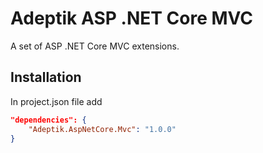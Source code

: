 # Adeptik ASP .NET Core MVC
A set of ASP .NET Core MVC extensions.

## Installation

In project.json file add

```json
"dependencies": {
    "Adeptik.AspNetCore.Mvc": "1.0.0"
}
```